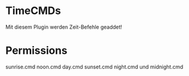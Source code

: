 # TimeCMDs
Mit diesem Plugin werden Zeit-Befehle geaddet!
# Permissions
sunrise.cmd noon.cmd day.cmd sunset.cmd night.cmd und midnight.cmd
